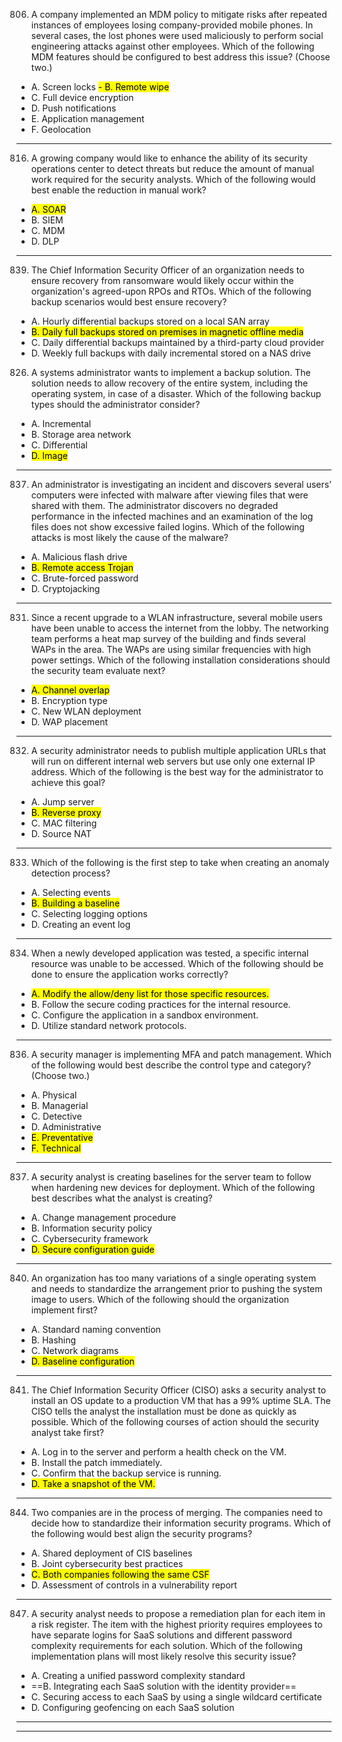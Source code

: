 806. A company implemented an MDM policy to mitigate risks after repeated instances of employees losing company-provided mobile phones. In several cases, the lost phones were used maliciously to perform social engineering attacks against other employees. Which of the following MDM features should be configured to best address this issue? (Choose two.)

- A. Screen locks
<mark class="hltr-blue">- B. Remote wipe
- C. Full device encryption</mark>
- D. Push notifications
- E. Application management
- F. Geolocation
---


816. A growing company would like to enhance the ability of its security operations center to detect threats but reduce the amount of manual work required for the security analysts. Which of the following would best enable the reduction in manual work?

- <mark class="hltr-cyan">A. SOAR</mark>
- B. SIEM
- C. MDM
- D. DLP

---

839.  The Chief Information Security Officer of an organization needs to ensure recovery from ransomware would likely occur within the organization's agreed-upon RPOs and RTOs. Which of the following backup scenarios would best ensure recovery?

- A. Hourly differential backups stored on a local SAN array
- <mark class="hltr-cyan">B. Daily full backups stored on premises in magnetic offline media</mark>
- C. Daily differential backups maintained by a third-party cloud provider
- D. Weekly full backups with daily incremental stored on a NAS drive


826. A systems administrator wants to implement a backup solution. The solution needs to allow recovery of the entire system, including the operating system, in case of a disaster. Which of the following backup types should the administrator consider?

- A. Incremental
- B. Storage area network
- C. Differential
- <mark class="hltr-yellow">D. Image</mark>

---
837. An administrator is investigating an incident and discovers several users’ computers were infected with malware after viewing files that were shared with them. The administrator discovers no degraded performance in the infected machines and an examination of the log files does not show excessive failed logins. Which of the following attacks is most likely the cause of the malware?

- A. Malicious flash drive
- <mark class="hltr-orange"> B. Remote access Trojan</mark>
- C. Brute-forced password
- D. Cryptojacking

---
831. Since a recent upgrade to a WLAN infrastructure, several mobile users have been unable to access the internet from the lobby. The networking team performs a heat map survey of the building and finds several WAPs in the area. The WAPs are using similar frequencies with high power settings. Which of the following installation considerations should the security team evaluate next?

- <mark class="hltr-yellow"> A. Channel overlap</mark>
- B. Encryption type
- C. New WLAN deployment
- D. WAP placement


---
832. A security administrator needs to publish multiple application URLs that will run on different internal web servers but use only one external IP address. Which of the following is the best way for the administrator to achieve this goal?

- A. Jump server
- <mark class="hltr-yellow">B. Reverse proxy</mark>
- C. MAC filtering
- D. Source NAT

---
833. Which of the following is the first step to take when creating an anomaly detection process?

- A. Selecting events
- <mark class="hltr-yellow">B. Building a baseline</mark>
- C. Selecting logging options
- D. Creating an event log
---


834. When a newly developed application was tested, a specific internal resource was unable to be accessed. Which of the following should be done to ensure the application works correctly?

- <mark class="hltr-yellow">A. Modify the allow/deny list for those specific resources.</mark>
- B. Follow the secure coding practices for the internal resource.
- C. Configure the application in a sandbox environment.
- D. Utilize standard network protocols.



---
836. A security manager is implementing MFA and patch management. Which of the following would best describe the control type and category? (Choose two.)

- A. Physical
- B. Managerial
- C. Detective
- D. Administrative
- <mark class="hltr-yellow">E. Preventative</mark>
- <mark class="hltr-yellow">F. Technical</mark>
---
837. A security analyst is creating baselines for the server team to follow when hardening new devices for deployment. Which of the following best describes what the analyst is creating?

- A. Change management procedure
- B. Information security policy
- C. Cybersecurity framework
- <mark class="hltr-yellow">D. Secure configuration guide</mark>


---
840. An organization has too many variations of a single operating system and needs to standardize the arrangement prior to pushing the system image to users. Which of the following should the organization implement first?

- A. Standard naming convention
- B. Hashing
- C. Network diagrams
- <mark class="hltr-yellow">D. Baseline configuration</mark>


---
841. The Chief Information Security Officer (CISO) asks a security analyst to install an OS update to a production VM that has a 99% uptime SLA. The CISO tells the analyst the installation must be done as quickly as possible. Which of the following courses of action should the security analyst take first?

- A. Log in to the server and perform a health check on the VM.
- B. Install the patch immediately.
- C. Confirm that the backup service is running.
- <mark class="hltr-yellow">D. Take a snapshot of the VM.</mark>

---
844. Two companies are in the process of merging. The companies need to decide how to standardize their information security programs. Which of the following would best align the security programs?

- A. Shared deployment of CIS baselines
- B. Joint cybersecurity best practices
- <mark class="hltr-yellow">C. Both companies following the same CSF</mark>
- D. Assessment of controls in a vulnerability report
---
847. A security analyst needs to propose a remediation plan for each item in a risk register. The item with the highest priority requires employees to have separate logins for SaaS solutions and different password complexity requirements for each solution. Which of the following implementation plans will most likely resolve this security issue?

- A. Creating a unified password complexity standard
- ==B. Integrating each SaaS solution with the identity provider==
- C. Securing access to each SaaS by using a single wildcard certificate
- D. Configuring geofencing on each SaaS solution
---




---

